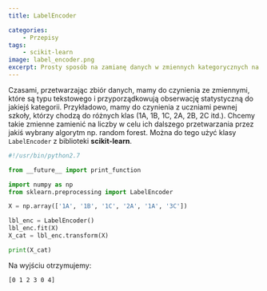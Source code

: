 ```yaml
---
title: LabelEncoder

categories:
    - Przepisy
tags:
    - scikit-learn
image: label_encoder.png
excerpt: Prosty sposób na zamianę danych w zmiennych kategorycznych na liczbowe za pomocą metody kodowania etykiet (label encoding).
---
```

Czasami, przetwarzając zbiór danych, mamy do czynienia ze zmiennymi, które są typu tekstowego i przyporządkowują obserwację statystyczną do jakiejś kategorii. Przykładowo, mamy do czynienia z uczniami pewnej szkoły, którzy chodzą do różnych klas (1A, 1B, 1C, 2A, 2B, 2C itd.). Chcemy takie zmienne zamienić na liczby w celu ich dalszego przetwarzania przez jakiś wybrany algorytm np. random forest. Można do tego użyć klasy `LabelEncoder` z biblioteki __scikit-learn__.


```python
#!/usr/bin/python2.7

from __future__ import print_function

import numpy as np
from sklearn.preprocessing import LabelEncoder

X = np.array(['1A', '1B', '1C', '2A', '1A', '3C'])

lbl_enc = LabelEncoder()
lbl_enc.fit(X)
X_cat = lbl_enc.transform(X)

print(X_cat)
```

Na wyjściu otrzymujemy:

```
[0 1 2 3 0 4]
```